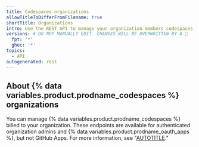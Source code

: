 ```yaml
---
title: Codespaces organizations
allowTitleToDifferFromFilename: true
shortTitle: Organizations
intro: Use the REST API to manage your organization members codespaces.
versions: # DO NOT MANUALLY EDIT. CHANGES WILL BE OVERWRITTEN BY A 🤖
  fpt: '*'
  ghec: '*'
topics:
  - API
autogenerated: rest
---
```


## About {% data variables.product.prodname_codespaces %} organizations

You can manage {% data variables.product.prodname_codespaces %} billed to your
organization. These endpoints are available for authenticated
organization admins and {% data variables.product.prodname_oauth_apps %}, but not GitHub Apps. For more information,
see "[AUTOTITLE](/codespaces)."

<!-- Content after this section is automatically generated -->
